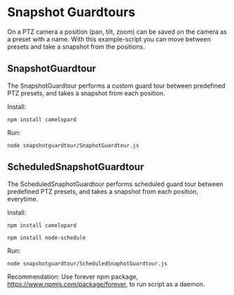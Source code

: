 # Snapshot Guardtours

On a PTZ camera a position (pan, tilt, zoom) can be saved on the camera as a preset with a name.
With this example-script you can move between presets and take a snapshot from the positions.

## SnapshotGuardtour
The SnapshotGuardtour performs a custom guard tour between predefined PTZ presets,
and takes a snapshot from each position.

Install:

    npm install camelopard
    
Run: 

    node snapshotguardtour/SnaphotGuardtour.js
    

## ScheduledSnapshotGuardtour
The ScheduledSnaphotGuardtour performs scheduled guard tour between predefined PTZ presets,
and takes a snapshot from each position, everytime.

Install:

    npm install camelopard
    
    npm install node-schedule
    
Run: 

    node snapshotguardtour/ScheduledSnaphotGuardtour.js
    

Recommendation: Use forever npm package, https://www.npmjs.com/package/forever, to run script as a daemon.
